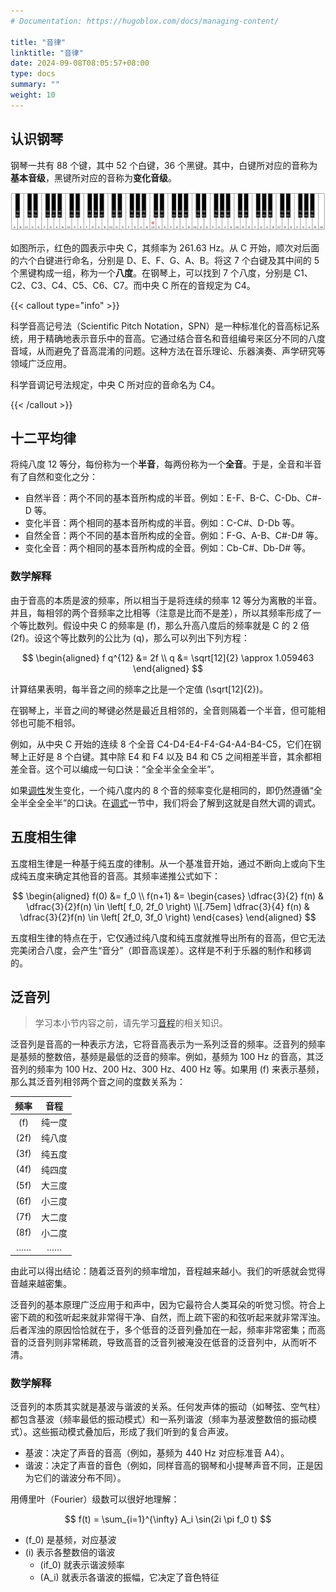 ```yaml
---
# Documentation: https://hugoblox.com/docs/managing-content/

title: "音律"
linktitle: "音律"
date: 2024-09-08T08:05:57+08:00
type: docs
summary: ""
weight: 10
---
```


<!--more-->

## 认识钢琴

钢琴一共有 88 个键，其中 52 个白键，36 个黑键。其中，白键所对应的音称为**基本音级**，黑键所对应的音称为**变化音级**。

![](images/和弦-钢琴.drawio.svg "钢琴键盘")

如图所示，红色的圆表示中央 C，其频率为 261.63 Hz。从 C 开始，顺次对后面的六个白键进行命名，分别是 D、E、F、G、A、B。将这 7 个白键及其中间的 5 个黑键构成一组，称为一个**八度**。在钢琴上，可以找到 7 个八度，分别是 C1、C2、C3、C4、C5、C6、C7。而中央 C 所在的音规定为 C4。

{{< callout type="info" >}}

科学音高记号法（Scientific Pitch Notation，SPN）是一种标准化的音高标记系统，用于精确地表示音乐中的音高。它通过结合音名和音组编号来区分不同的八度音域，从而避免了音高混淆的问题。这种方法在音乐理论、乐器演奏、声学研究等领域广泛应用。

科学音调记号法规定，中央 C 所对应的音命名为 C4。

{{< /callout >}}

## 十二平均律

将纯八度 12 等分，每份称为一个**半音**，每两份称为一个**全音**。于是，全音和半音有了自然和变化之分：

- 自然半音：两个不同的基本音所构成的半音。例如：E-F、B-C、C-Db、C#-D 等。
- 变化半音：两个相同的基本音所构成的半音。例如：C-C#、D-Db 等。
- 自然全音：两个不同的基本音所构成的全音。例如：F-G、A-B、C#-D# 等。
- 变化全音：两个相同的基本音所构成的全音。例如：Cb-C#、Db-D# 等。

### 数学解释

由于音高的本质是波的频率，所以相当于是将连续的频率 12 等分为离散的半音。并且，每相邻的两个音频率之比相等（注意是比而不是差），所以其频率形成了一个等比数列。假设中央 C 的频率是 \(f\)，那么升高八度后的频率就是 C 的 2 倍 \(2f\)。设这个等比数列的公比为 \(q\)，那么可以列出下列方程：


$$
\begin{aligned}
    f q^{12} &= 2f \\
    q &= \sqrt[12]{2} \approx 1.059463
\end{aligned}
$$


计算结果表明，每半音之间的频率之比是一个定值 \(\sqrt[12]{2}\)。

在钢琴上，半音之间的琴键必然是最近且相邻的，全音则隔着一个半音，但可能相邻也可能不相邻。

例如，从中央 C 开始的连续 8 个全音 C4-D4-E4-F4-G4-A4-B4-C5，它们在钢琴上正好是 8 个白键。其中除 E4 和 F4 以及 B4 和 C5 之间相差半音，其余都相差全音。这个可以编成一句口诀：“全全半全全全半”。

如果[调性](../调性)发生变化，一个纯八度内的 8 个音的频率变化是相同的，即仍然遵循“全全半全全全半”的口诀。在[调式](../调式)一节中，我们将会了解到这就是自然大调的调式。

## 五度相生律

五度相生律是一种基于纯五度的律制。从一个基准音开始，通过不断向上或向下生成纯五度来确定其他音的音高。其频率递推公式如下：

$$
\begin{aligned}
  f(0) &= f_0 \\
  f(n+1) &=
  \begin{cases}
    \dfrac{3}{2} f(n) & \dfrac{3}{2}f(n) \in \left[ f_0, 2f_0 \right) \\[.75em]
    \dfrac{3}{4} f(n) & \dfrac{3}{2}f(n) \in \left[ 2f_0, 3f_0 \right)
  \end{cases}
\end{aligned}
$$

五度相生律的特点在于，它仅通过纯八度和纯五度就推导出所有的音高，但它无法完美闭合八度，会产生“音分”（即音高误差）。这样是不利于乐器的制作和移调的。

## 泛音列

> 学习本小节内容之前，请先学习[音程](../音程)的相关知识。

泛音列是音高的一种表示方法，它将音高表示为一系列泛音的频率。泛音列的频率是基频的整数倍，基频是最低的泛音的频率。例如，基频为 100 Hz 的音高，其泛音列的频率为 100 Hz、200 Hz、300 Hz、400 Hz 等。如果用 \(f\) 来表示基频，那么其泛音列相邻两个音之间的度数关系为：

| 频率 |  音程  |
| :--: | :----: |
| \(f\)  | 纯一度 |
| \(2f\) | 纯八度 |
| \(3f\) | 纯五度 |
| \(4f\) | 纯四度 |
| \(5f\) | 大三度 |
| \(6f\) | 小三度 |
| \(7f\) | 大二度 |
| \(8f\) | 小二度 |
|  ……  |   ……   |

由此可以得出结论：随着泛音列的频率增加，音程越来越小。我们的听感就会觉得音越来越密集。

泛音列的基本原理广泛应用于和声中，因为它最符合人类耳朵的听觉习惯。符合上密下疏的和弦听起来就非常得干净、自然，而上疏下密的和弦听起来就非常浑浊。后者浑浊的原因恰恰就在于，多个低音的泛音列叠加在一起，频率非常密集；而高音的泛音列则非常稀疏，导致高音的泛音列被淹没在低音的泛音列中，从而听不清。

### 数学解释

泛音列的本质其实就是基波与谐波的关系。任何发声体的振动（如琴弦、空气柱）都包含基波（频率最低的振动模式）和一系列谐波（频率为基波整数倍的振动模式）。这些振动模式叠加后，形成了我们听到的复合声波。

- 基波：决定了声音的音高（例如，基频为 440 Hz 对应标准音 A4）。
- 谐波：决定了声音的音色（例如，同样音高的钢琴和小提琴声音不同，正是因为它们的谐波分布不同）。

用傅里叶（Fourier）级数可以很好地理解：

$$
f(t) = \sum_{i=1}^{\infty} A_i \sin(2i \pi f_0 t)
$$

- \(f_0\) 是基频，对应基波
- \(i\) 表示各整数倍的谐波
  - \(if_0\) 就表示谐波频率
  - \(A_i\) 就表示各谐波的振幅，它决定了音色特征
